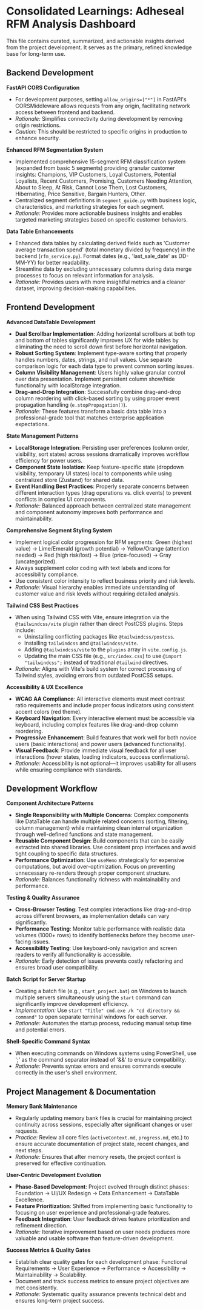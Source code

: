 # Consolidated Learnings: Adheseal RFM Analysis Dashboard

This file contains curated, summarized, and actionable insights derived from the project development. It serves as the primary, refined knowledge base for long-term use.

## Backend Development

**FastAPI CORS Configuration**

- For development purposes, setting `allow_origins=["*"]` in FastAPI's CORSMiddleware allows requests from any origin, facilitating network access between frontend and backend.
- _Rationale:_ Simplifies connectivity during development by removing origin restrictions.
- _Caution:_ This should be restricted to specific origins in production to enhance security.

**Enhanced RFM Segmentation System**

- Implemented comprehensive 15-segment RFM classification system (expanded from basic 5 segments) providing granular customer insights: Champions, VIP Customers, Loyal Customers, Potential Loyalists, Recent Customers, Promising, Customers Needing Attention, About to Sleep, At Risk, Cannot Lose Them, Lost Customers, Hibernating, Price Sensitive, Bargain Hunters, Other.
- Centralized segment definitions in `segment_guide.py` with business logic, characteristics, and marketing strategies for each segment.
- _Rationale:_ Provides more actionable business insights and enables targeted marketing strategies based on specific customer behaviors.

**Data Table Enhancements**

- Enhanced data tables by calculating derived fields such as 'Customer average transaction spend' (total monetary divided by frequency) in the backend (`rfm_service.py`). Format dates (e.g., 'last_sale_date' as DD-MM-YY) for better readability.
- Streamline data by excluding unnecessary columns during data merge processes to focus on relevant information for analysis.
- _Rationale:_ Provides users with more insightful metrics and a cleaner dataset, improving decision-making capabilities.

## Frontend Development

**Advanced DataTable Development**

- **Dual Scrollbar Implementation**: Adding horizontal scrollbars at both top and bottom of tables significantly improves UX for wide tables by eliminating the need to scroll down first before horizontal navigation.
- **Robust Sorting System**: Implement type-aware sorting that properly handles numbers, dates, strings, and null values. Use separate comparison logic for each data type to prevent common sorting issues.
- **Column Visibility Management**: Users highly value granular control over data presentation. Implement persistent column show/hide functionality with localStorage integration.
- **Drag-and-Drop Integration**: Successfully combine drag-and-drop column reordering with click-based sorting by using proper event propagation handling (`e.stopPropagation()`).
- _Rationale:_ These features transform a basic data table into a professional-grade tool that matches enterprise application expectations.

**State Management Patterns**

- **LocalStorage Integration**: Persisting user preferences (column order, visibility, sort states) across sessions dramatically improves workflow efficiency for power users.
- **Component State Isolation**: Keep feature-specific state (dropdown visibility, temporary UI states) local to components while using centralized store (Zustand) for shared data.
- **Event Handling Best Practices**: Properly separate concerns between different interaction types (drag operations vs. click events) to prevent conflicts in complex UI components.
- _Rationale:_ Balanced approach between centralized state management and component autonomy improves both performance and maintainability.

**Comprehensive Segment Styling System**

- Implement logical color progression for RFM segments: Green (highest value) → Lime/Emerald (growth potential) → Yellow/Orange (attention needed) → Red (high risk/lost) → Blue (price-focused) → Gray (uncategorized).
- Always supplement color coding with text labels and icons for accessibility compliance.
- Use consistent color intensity to reflect business priority and risk levels.
- _Rationale:_ Visual hierarchy enables immediate understanding of customer value and risk levels without requiring detailed analysis.

**Tailwind CSS Best Practices**

- When using Tailwind CSS with Vite, ensure integration via the `@tailwindcss/vite` plugin rather than direct PostCSS plugins. Steps include:
  - Uninstalling conflicting packages like `@tailwindcss/postcss`.
  - Installing `tailwindcss` and `@tailwindcss/vite`.
  - Adding `@tailwindcss/vite` to the `plugins` array in `vite.config.js`.
  - Updating the main CSS file (e.g., `src/index.css`) to use `@import "tailwindcss";` instead of traditional `@tailwind` directives.
- _Rationale:_ Aligns with Vite's build system for correct processing of Tailwind styles, avoiding errors from outdated PostCSS setups.

**Accessibility & UX Excellence**

- **WCAG AA Compliance**: All interactive elements must meet contrast ratio requirements and include proper focus indicators using consistent accent colors (red theme).
- **Keyboard Navigation**: Every interactive element must be accessible via keyboard, including complex features like drag-and-drop column reordering.
- **Progressive Enhancement**: Build features that work well for both novice users (basic interactions) and power users (advanced functionality).
- **Visual Feedback**: Provide immediate visual feedback for all user interactions (hover states, loading indicators, success confirmations).
- _Rationale:_ Accessibility is not optional—it improves usability for all users while ensuring compliance with standards.

## Development Workflow

**Component Architecture Patterns**

- **Single Responsibility with Multiple Concerns**: Complex components like DataTable can handle multiple related concerns (sorting, filtering, column management) while maintaining clean internal organization through well-defined functions and state management.
- **Reusable Component Design**: Build components that can be easily extracted into shared libraries. Use consistent prop interfaces and avoid tight coupling to specific data structures.
- **Performance Optimization**: Use `useMemo` strategically for expensive computations, but avoid over-optimization. Focus on preventing unnecessary re-renders through proper component structure.
- _Rationale:_ Balances functionality richness with maintainability and performance.

**Testing & Quality Assurance**

- **Cross-Browser Testing**: Test complex interactions like drag-and-drop across different browsers, as implementation details can vary significantly.
- **Performance Testing**: Monitor table performance with realistic data volumes (1000+ rows) to identify bottlenecks before they become user-facing issues.
- **Accessibility Testing**: Use keyboard-only navigation and screen readers to verify all functionality is accessible.
- _Rationale:_ Early detection of issues prevents costly refactoring and ensures broad user compatibility.

**Batch Script for Server Startup**

- Creating a batch file (e.g., `start_project.bat`) on Windows to launch multiple servers simultaneously using the `start` command can significantly improve development efficiency.
- _Implementation:_ Use `start "Title" cmd.exe /k "cd directory && command"` to open separate terminal windows for each server.
- _Rationale:_ Automates the startup process, reducing manual setup time and potential errors.

**Shell-Specific Command Syntax**

- When executing commands on Windows systems using PowerShell, use ';' as the command separator instead of '&&' to ensure compatibility.
- _Rationale:_ Prevents syntax errors and ensures commands execute correctly in the user's shell environment.

## Project Management & Documentation

**Memory Bank Maintenance**

- Regularly updating memory bank files is crucial for maintaining project continuity across sessions, especially after significant changes or user requests.
- _Practice:_ Review all core files (`activeContext.md`, `progress.md`, etc.) to ensure accurate documentation of project state, recent changes, and next steps.
- _Rationale:_ Ensures that after memory resets, the project context is preserved for effective continuation.

**User-Centric Development Evolution**

- **Phase-Based Development**: Project evolved through distinct phases: Foundation → UI/UX Redesign → Data Enhancement → DataTable Excellence.
- **Feature Prioritization**: Shifted from implementing basic functionality to focusing on user experience and professional-grade features.
- **Feedback Integration**: User feedback drives feature prioritization and refinement direction.
- _Rationale:_ Iterative improvement based on user needs produces more valuable and usable software than feature-driven development.

**Success Metrics & Quality Gates**

- Establish clear quality gates for each development phase: Functional Requirements → User Experience → Performance → Accessibility → Maintainability → Scalability.
- Document and track success metrics to ensure project objectives are met consistently.
- _Rationale:_ Systematic quality assurance prevents technical debt and ensures long-term project success.
